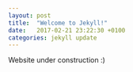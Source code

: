 ```yaml
---
layout: post
title:  "Welcome to Jekyll!"
date:   2017-02-21 23:22:30 +0100
categories: jekyll update
---
```

Website under construction :)

